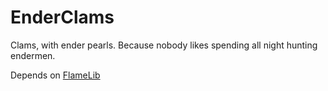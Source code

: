 # EnderClams
Clams, with ender pearls. Because nobody likes spending all night hunting endermen.

Depends on [FlameLib](https://github.com/CursedFlames/FlameLib)